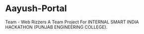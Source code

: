 # Aayush-Portal
Team - Web Rizzers
A Team Project For INTERNAL SMART INDIA HACKATHON (PUNJAB ENGINEERING COLLEGE).
